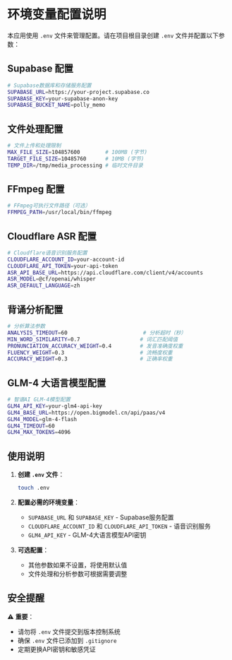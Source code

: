 # 环境变量配置说明

本应用使用 `.env` 文件来管理配置。请在项目根目录创建 `.env` 文件并配置以下参数：

## Supabase 配置
```bash
# Supabase数据库和存储服务配置
SUPABASE_URL=https://your-project.supabase.co
SUPABASE_KEY=your-supabase-anon-key
SUPABASE_BUCKET_NAME=polly_memo
```

## 文件处理配置
```bash
# 文件上传和处理限制
MAX_FILE_SIZE=104857600        # 100MB (字节)
TARGET_FILE_SIZE=10485760      # 10MB (字节)
TEMP_DIR=/tmp/media_processing # 临时文件目录
```

## FFmpeg 配置
```bash
# FFmpeg可执行文件路径（可选）
FFMPEG_PATH=/usr/local/bin/ffmpeg
```

## Cloudflare ASR 配置
```bash
# Cloudflare语音识别服务配置
CLOUDFLARE_ACCOUNT_ID=your-account-id
CLOUDFLARE_API_TOKEN=your-api-token
ASR_API_BASE_URL=https://api.cloudflare.com/client/v4/accounts
ASR_MODEL=@cf/openai/whisper
ASR_DEFAULT_LANGUAGE=zh
```

## 背诵分析配置
```bash
# 分析算法参数
ANALYSIS_TIMEOUT=60                        # 分析超时（秒）
MIN_WORD_SIMILARITY=0.7                   # 词汇匹配阈值
PRONUNCIATION_ACCURACY_WEIGHT=0.4         # 发音准确度权重
FLUENCY_WEIGHT=0.3                        # 流畅度权重
ACCURACY_WEIGHT=0.3                       # 正确率权重
```

## GLM-4 大语言模型配置
```bash
# 智谱AI GLM-4模型配置
GLM4_API_KEY=your-glm4-api-key
GLM4_BASE_URL=https://open.bigmodel.cn/api/paas/v4
GLM4_MODEL=glm-4-flash
GLM4_TIMEOUT=60
GLM4_MAX_TOKENS=4096
```

## 使用说明

1. **创建 `.env` 文件**：
   ```bash
   touch .env
   ```

2. **配置必需的环境变量**：
   - `SUPABASE_URL` 和 `SUPABASE_KEY` - Supabase服务配置
   - `CLOUDFLARE_ACCOUNT_ID` 和 `CLOUDFLARE_API_TOKEN` - 语音识别服务
   - `GLM4_API_KEY` - GLM-4大语言模型API密钥

3. **可选配置**：
   - 其他参数如果不设置，将使用默认值
   - 文件处理和分析参数可根据需要调整

## 安全提醒

⚠️ **重要**：
- 请勿将 `.env` 文件提交到版本控制系统
- 确保 `.env` 文件已添加到 `.gitignore`
- 定期更换API密钥和敏感凭证 